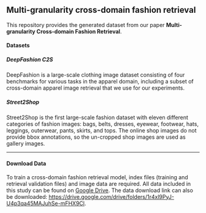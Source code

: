 ## Multi-granularity cross-domain fashion retrieval 

This repository provides the generated dataset from our paper **Multi-granularity Cross-domain Fashion Retrieval**.

#### Datasets

##### **DeepFashion C2S**

DeepFashion is a large-scale clothing image dataset consisting of four benchmarks for various tasks in the apparel domain, including a subset of cross-domain apparel image retrieval that we use for our experiments.

##### **Street2Shop**

Street2Shop is the first large-scale fashion dataset with eleven different categories of fashion images: bags, belts, dresses, eyewear, footwear, hats, leggings, outerwear, pants, skirts, and tops.  The online shop images do not provide bbox annotations, so the un-cropped shop images are used as gallery images.  

------

#### **Download Data**

To train a cross-domain fashion retrieval model, index files (training and retrieval validation files) and image data are required. All data included in this study can be found on [Google Drive](https://drive.google.com/drive/folders/1r4xl9PyJ-U4p3qa45MAJuhSe-mFHX9Cl). The data download link can also be downloaded: https://drive.google.com/drive/folders/1r4xl9PyJ-U4p3qa45MAJuhSe-mFHX9Cl.

